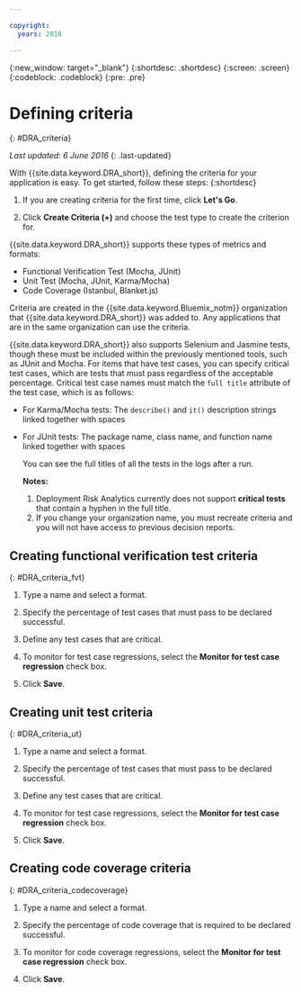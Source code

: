 ```yaml
---

copyright:
  years: 2016

---
```


{:new_window: target="_blank"}
{:shortdesc: .shortdesc}
{:screen: .screen}
{:codeblock: .codeblock}
{:pre: .pre}

# Defining criteria
{: #DRA_criteria}

*Last updated: 6 June 2016*
{: .last-updated}

With {{site.data.keyword.DRA_short}}, defining the criteria for your application is easy. To get started, follow these steps:
{:shortdesc}


1. If you are creating criteria for the first time, click **Let's Go**.

2. Click **Create Criteria (+)** and choose the test type to create the criterion for.

  {{site.data.keyword.DRA_short}} supports these types of metrics and formats:
  
  * Functional Verification Test (Mocha, JUnit)
  * Unit Test (Mocha, JUnit, Karma/Mocha)
  * Code Coverage (Istanbul, Blanket.js)

Criteria are created in the {{site.data.keyword.Bluemix_notm}} organization that {{site.data.keyword.DRA_short}} was added to. Any applications that are in the same organization can use the criteria.
  
{{site.data.keyword.DRA_short}} also supports Selenium and Jasmine tests, though these must be included within the previously mentioned tools, such as JUnit and Mocha. For items that have test cases, you can specify critical test cases, which are tests that must pass regardless of the acceptable percentage. Critical test case names must match the `full title` attribute of the test case, which is as follows:    
* For Karma/Mocha tests: The `describe()` and `it()` description strings linked together with spaces
* For JUnit tests: The package name, class name, and function name linked together with spaces  

  You can see the full titles of all the tests in the logs after a run.  

  **Notes:**  
  1. Deployment Risk Analytics currently does not support **critical tests** that contain a hyphen in the full  title.    
  2. If you change your organization name, you must recreate criteria and you will not have access to previous decision reports.

## Creating functional verification test criteria
{: #DRA_criteria_fvt}

1. Type a name and select a format.

2. Specify the percentage of test cases that must pass to be declared successful.

3. Define any test cases that are critical.

4. To monitor for test case regressions, select the **Monitor for test case regression** check box.

5. Click **Save**.


## Creating unit test criteria
{: #DRA_criteria_ut}

1. Type a name and select a format.

2. Specify the percentage of test cases that must pass to be declared successful.

3. Define any test cases that are critical.

4. To monitor for test case regressions, select the **Monitor for test case regression** check box.

5. Click **Save**.


## Creating code coverage criteria
{: #DRA_criteria_codecoverage}

1. Type a name and select a format.

2. Specify the percentage of code coverage that is required to be declared successful.

3. To monitor for code coverage regressions, select the **Monitor for test case regression** check box.

4. Click **Save**.
